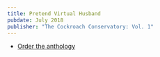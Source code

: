 ```yaml
---
title: Pretend Virtual Husband
pubdate: July 2018
publisher: "The Cockroach Conservatory: Vol. 1"
---
```

* [Order the anthology](http://a.co/7XV8y1y)
